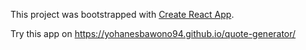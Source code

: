 This project was bootstrapped with [Create React App](https://github.com/facebookincubator/create-react-app).

Try this app on https://yohanesbawono94.github.io/quote-generator/
